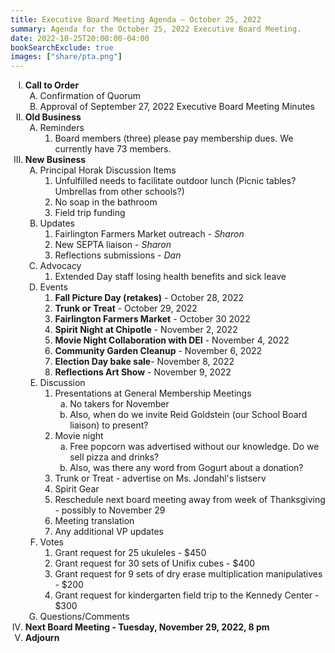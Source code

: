 ```yaml
---
title: Executive Board Meeting Agenda — October 25, 2022
summary: Agenda for the October 25, 2022 Executive Board Meeting.
date: 2022-10-25T20:00:00-04:00
bookSearchExclude: true
images: ["share/pta.png"]
---
```


<style type="text/css">
    ol { list-style-type: upper-roman; }
    ol ol { list-style-type: upper-alpha; }
    ol ol ol { list-style-type: decimal; }
    ol ol ol ol { list-style-type: lower-alpha; }
    ul { list-style-type: disc; }
</style>

1. **Call to Order**
    1. Confirmation of Quorum
    1. Approval of September 27, 2022 Executive Board Meeting Minutes
1. **Old Business**
    1. Reminders
        1. Board members (three) please pay membership dues. We currently have 73 members.
1. **New Business**
    1. Principal Horak Discussion Items
        1. Unfulfilled needs to facilitate outdoor lunch (Picnic tables? Umbrellas from other schools?)
        1. No soap in the bathroom
        1. Field trip funding
    1. Updates
        1. Fairlington Farmers Market outreach - *Sharon*
        2. New SEPTA liaison - *Sharon*
        3. Reflections submissions - *Dan*
    1. Advocacy
        1. Extended Day staff losing health benefits and sick leave
    1. Events
        1. **Fall Picture Day (retakes)** - October 28, 2022
        1. **Trunk or Treat** - October 29, 2022
        1. **Fairlington Farmers Market** - October 30 2022
        1. **Spirit Night at Chipotle** - November 2, 2022
        1. **Movie Night Collaboration with DEI** - November 4, 2022
        1. **Community Garden Cleanup** - November 6, 2022
        1. **Election Day bake sale**- November 8, 2022
        1. **Reflections Art Show** - November 9, 2022
    1. Discussion
        1. Presentations at General Membership Meetings
            1. No takers for November
            1. Also, when do we invite Reid Goldstein (our School Board liaison) to present?
        1. Movie night
            1. Free popcorn was advertised without our knowledge. Do we sell pizza and drinks?
            1. Also, was there any word from Gogurt about a donation?
        1. Trunk or Treat - advertise on Ms. Jondahl's listserv
        1. Spirit Gear
        1. Reschedule next board meeting away from week of Thanksgiving - possibly to November 29
        1. Meeting translation
        1. Any additional VP updates
    1. Votes
        1. Grant request for 25 ukuleles - $450
        1. Grant request for 30 sets of Unifix cubes - $400
        1. Grant request for 9 sets of dry erase multiplication manipulatives - $200
        1. Grant request for kindergarten field trip to the Kennedy Center - $300
    1. Questions/Comments
1. **Next Board Meeting - Tuesday, November 29, 2022, 8 pm**
1. **Adjourn**